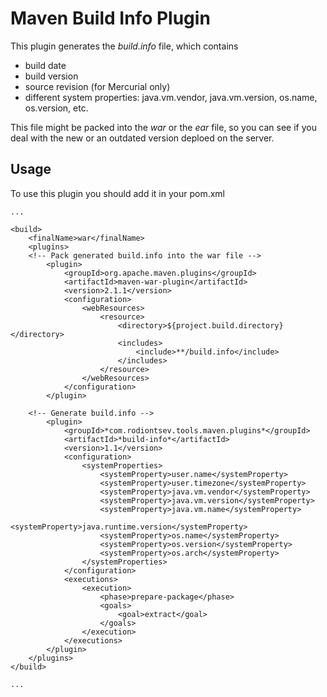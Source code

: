 Maven Build Info Plugin
=======================

This plugin generates the *build.info* file, which contains 
- build date
- build version
- source revision (for Mercurial only)
- different system properties: java.vm.vendor, java.vm.version, os.name, os.version, etc.

This file might be packed into the *war* or the *ear* file, so you can see if you deal with the new or an outdated version deploed on the server.


Usage
-----
To use this plugin you should add it in your pom.xml


<project xmlns="http://maven.apache.org/POM/4.0.0"
         xmlns:xsi="http://www.w3.org/2001/XMLSchema-instance"
         xsi:schemaLocation="http://maven.apache.org/POM/4.0.0 http://maven.apache.org/maven-v4_0_0.xsd">

    ...

    <build>
        <finalName>war</finalName>
        <plugins>
	    <!-- Pack generated build.info into the war file -->
            <plugin>
                <groupId>org.apache.maven.plugins</groupId>
                <artifactId>maven-war-plugin</artifactId>
                <version>2.1.1</version>
                <configuration>
                    <webResources>
                        <resource>
                            <directory>${project.build.directory}</directory>
                            <includes>
                                <include>**/build.info</include>
                            </includes>
                        </resource>
                    </webResources>
                </configuration>
            </plugin>

	    <!-- Generate build.info -->
            <plugin>
                <groupId>*com.rodiontsev.tools.maven.plugins*</groupId>
                <artifactId>*build-info*</artifactId>
                <version>1.1</version>
                <configuration>
                    <systemProperties>
                        <systemProperty>user.name</systemProperty>
                        <systemProperty>user.timezone</systemProperty>
                        <systemProperty>java.vm.vendor</systemProperty>
                        <systemProperty>java.vm.version</systemProperty>
                        <systemProperty>java.vm.name</systemProperty>
                        <systemProperty>java.runtime.version</systemProperty>
                        <systemProperty>os.name</systemProperty>
                        <systemProperty>os.version</systemProperty>
                        <systemProperty>os.arch</systemProperty>
                    </systemProperties>
                </configuration>
                <executions>
                    <execution>
                        <phase>prepare-package</phase>
                        <goals>
                            <goal>extract</goal>
                        </goals>
                    </execution>
                </executions>
            </plugin>
        </plugins>
    </build>

    ...

</project>



